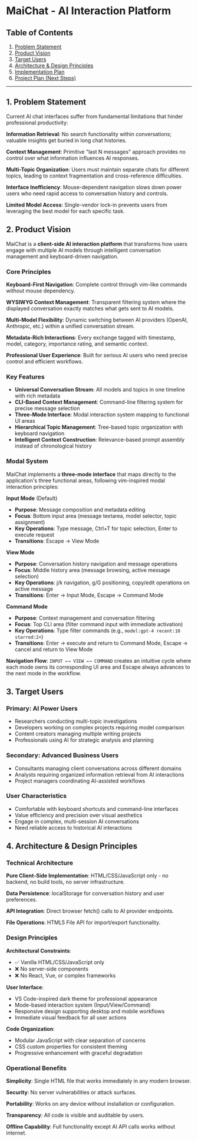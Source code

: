 # MaiChat - AI Interaction Platform

## Table of Contents

1. [Problem Statement](#1-problem-statement)
2. [Product Vision](#2-product-vision)
3. [Target Users](#3-target-users)
4. [Architecture & Design Principles](#4-architecture--design-principles)
5. [Implementation Plan](#5-implementation-plan)
6. [Project Plan (Next Steps)](#6-project-plan-next-steps)

---

## 1. Problem Statement

Current AI chat interfaces suffer from fundamental limitations that hinder professional productivity:

**Information Retrieval**: No search functionality within conversations; valuable insights get buried in long chat histories.

**Context Management**: Primitive "last N messages" approach provides no control over what information influences AI responses.

**Multi-Topic Organization**: Users must maintain separate chats for different topics, leading to context fragmentation and cross-reference difficulties.

**Interface Inefficiency**: Mouse-dependent navigation slows down power users who need rapid access to conversation history and controls.

**Limited Model Access**: Single-vendor lock-in prevents users from leveraging the best model for each specific task.

## 2. Product Vision

MaiChat is a **client-side AI interaction platform** that transforms how users engage with multiple AI models through intelligent conversation management and keyboard-driven navigation.

### Core Principles

**Keyboard-First Navigation**: Complete control through vim-like commands without mouse dependency.

**WYSIWYG Context Management**: Transparent filtering system where the displayed conversation exactly matches what gets sent to AI models.

**Multi-Model Flexibility**: Dynamic switching between AI providers (OpenAI, Anthropic, etc.) within a unified conversation stream.

**Metadata-Rich Interactions**: Every exchange tagged with timestamp, model, category, importance rating, and semantic context.

**Professional User Experience**: Built for serious AI users who need precise control and efficient workflows.

### Key Features

- **Universal Conversation Stream**: All models and topics in one timeline with rich metadata
- **CLI-Based Context Management**: Command-line filtering system for precise message selection
- **Three-Mode Interface**: Modal interaction system mapping to functional UI areas
- **Hierarchical Topic Management**: Tree-based topic organization with keyboard navigation
- **Intelligent Context Construction**: Relevance-based prompt assembly instead of chronological history

### Modal System

MaiChat implements a **three-mode interface** that maps directly to the application's three functional areas, following vim-inspired modal interaction principles:

**Input Mode** (Default)
- **Purpose**: Message composition and metadata editing
- **Focus**: Bottom input area (message textarea, model selector, topic assignment)
- **Key Operations**: Type message, Ctrl+T for topic selection, Enter to execute request
- **Transitions**: Escape → View Mode

**View Mode** 
- **Purpose**: Conversation history navigation and message operations
- **Focus**: Middle history area (message browsing, active message selection)
- **Key Operations**: j/k navigation, g/G positioning, copy/edit operations on active message
- **Transitions**: Enter → Input Mode, Escape → Command Mode

**Command Mode**
- **Purpose**: Context management and conversation filtering
- **Focus**: Top CLI area (filter command input with immediate activation)
- **Key Operations**: Type filter commands (e.g., `model:gpt-4 recent:10 starred:2+`)
- **Transitions**: Enter → execute and return to Command Mode, Escape → cancel and return to View Mode

**Navigation Flow**: `INPUT ←→ VIEW ←→ COMMAND` creates an intuitive cycle where each mode owns its corresponding UI area and Escape always advances to the next mode in the workflow.

## 3. Target Users

### Primary: AI Power Users
- Researchers conducting multi-topic investigations
- Developers working on complex projects requiring model comparison
- Content creators managing multiple writing projects
- Professionals using AI for strategic analysis and planning

### Secondary: Advanced Business Users
- Consultants managing client conversations across different domains
- Analysts requiring organized information retrieval from AI interactions
- Project managers coordinating AI-assisted workflows

### User Characteristics
- Comfortable with keyboard shortcuts and command-line interfaces
- Value efficiency and precision over visual aesthetics
- Engage in complex, multi-session AI conversations
- Need reliable access to historical AI interactions

## 4. Architecture & Design Principles

### Technical Architecture

**Pure Client-Side Implementation**: HTML/CSS/JavaScript only - no backend, no build tools, no server infrastructure.

**Data Persistence**: localStorage for conversation history and user preferences.

**API Integration**: Direct browser fetch() calls to AI provider endpoints.

**File Operations**: HTML5 File API for import/export functionality.

### Design Principles

**Architectural Constraints**:
- ✅ Vanilla HTML/CSS/JavaScript only
- ❌ No server-side components
- ❌ No React, Vue, or complex frameworks


**User Interface**:
- VS Code-inspired dark theme for professional appearance
- Mode-based interaction system (Input/View/Command)
- Responsive design supporting desktop and mobile workflows
- Immediate visual feedback for all user actions

**Code Organization**:
- Modular JavaScript with clear separation of concerns
- CSS custom properties for consistent theming
- Progressive enhancement with graceful degradation

### Operational Benefits

**Simplicity**: Single HTML file that works immediately in any modern browser.

**Security**: No server vulnerabilities or attack surfaces.

**Portability**: Works on any device without installation or configuration.

**Transparency**: All code is visible and auditable by users.

**Offline Capability**: Full functionality except AI API calls works without internet.
